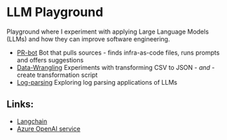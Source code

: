 # LLM Playground

Playground where I experiment with applying Large Language Models (LLMs) and how they can improve software engineering.

- [PR-bot](./src/pr-bot/) Bot that pulls sources - finds infra-as-code files, runs prompts and offers suggestions
- [Data-Wrangling](./src/data-wrangling/) Experiments with transforming CSV to JSON - *and* - create transformation script
- [Log-parsing](./src/log-parsing/) Exploring log parsing applications of LLMs


## Links:
- [Langchain](https://python.langchain.com/docs/get_started/introduction)
- [Azure OpenAI service](https://azure.microsoft.com/en-us/products/ai-services/openai-service)